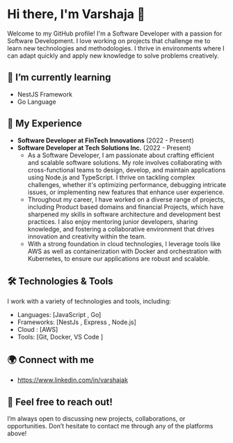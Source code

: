 # Hi there, I'm Varshaja 👋

Welcome to my GitHub profile! I'm a Software Developer with a passion for Software Development. I love working on projects that challenge me to learn new technologies and methodologies. I thrive in environments where I can adapt quickly and apply new knowledge to solve problems creatively.

## 🌱 I’m currently learning
- NestJS Framework
- Go Language

## 💼 My Experience
- **Software Developer at FinTech Innovations** (2022 - Present)
- **Software Developer at Tech Solutions Inc.** (2022 - Present)
  - As a Software Developer, I am passionate about crafting efficient and scalable software solutions. My role involves collaborating with cross-functional teams to design, develop, and maintain applications using Node.js and TypeScript. I thrive on tackling complex challenges, whether it's optimizing performance, debugging intricate issues, or implementing new features that enhance user experience.
  - Throughout my career, I have worked on a diverse range of projects, including Product based domains and financial Projects, which have sharpened my skills in software architecture and development best practices. I also enjoy mentoring junior developers, sharing knowledge, and fostering a collaborative environment that drives innovation and creativity within the team.
  - With a strong foundation in cloud technologies, I leverage tools like AWS as well as containerization with Docker and orchestration with Kubernetes, to ensure our applications are robust and scalable.


## 🛠️ Technologies & Tools
I work with a variety of technologies and tools, including:
- Languages: [JavaScript , Go]
- Frameworks: [NestJs , Express , Node.js]
- Cloud : [AWS]
- Tools: [Git, Docker, VS Code ]

## 🌍 Connect with me
- https://www.linkedin.com/in/varshajak

## 💬 Feel free to reach out!
I’m always open to discussing new projects, collaborations, or opportunities. Don’t hesitate to contact me through any of the platforms above!

